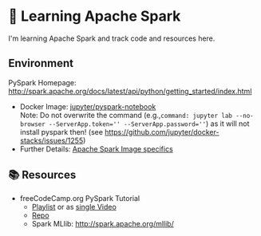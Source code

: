 # :school_satchel: Learning Apache Spark

I'm learning Apache Spark and track code and resources here.


## Environment

PySpark Homepage: http://spark.apache.org/docs/latest/api/python/getting_started/index.html

* Docker Image: [jupyter/pyspark-notebook](https://jupyter-docker-stacks.readthedocs.io/en/latest/using/selecting.html#jupyter-pyspark-notebook)  
  Note: Do not overwrite the command (e.g.,`command: jupyter lab --no-browser --ServerApp.token='' --ServerApp.password=''`) as it will not install pyspark then! (see https://github.com/jupyter/docker-stacks/issues/1255)
* Further Details: [Apache Spark Image specifics](https://jupyter-docker-stacks.readthedocs.io/en/latest/using/specifics.html#apache-spark)

## :books: Resources

* freeCodeCamp.org PySpark Tutorial
  * [Playlist](https://youtube.com/playlist?list=PLZoTAELRMXVNjiiawhzZ0afHcPvC8jpcg) or as [single Video](https://www.youtube.com/watch?v=_C8kWso4ne4)  
  * [Repo](https://github.com/krishnaik06/Pyspark-With-Python)
  + Spark MLlib: http://spark.apache.org/mllib/